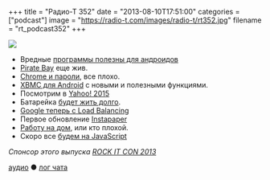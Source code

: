 +++
title = "Радио-Т 352"
date = "2013-08-10T17:51:00"
categories = ["podcast"]
image = "https://radio-t.com/images/radio-t/rt352.jpg"
filename = "rt_podcast352"
+++

![](https://radio-t.com/images/radio-t/rt352.jpg)

* Вредные [программы полезны для андроидов](http://www.telegraph.co.uk/technology/apple/10226145/The-apps-that-Apple-does-not-want-you-to-use.html)
* [Pirate Bay](http://www.bbc.co.uk/news/technology-23587447) еще жив.
* [Chrome и пароли](http://abcnews.go.com/Technology/save-passwords-chrome-browser/story?id=19908237), все плохо.
* [XBMC для Android](http://www.engadget.com/2013/08/06/xbmc-for-android-adds-airplay-and-other-media-features/) с новыми и полезными функциями.
* Посмотрим в [Yahoo! 2015](https://medium.com/geek-empire-1/511d89eb37f)
* Батарейка [будет жить долго](http://news.cnet.com/8301-11386_3-57596470-76/shin-etsu-chemical-eyes-10x-boost-in-smartphone-battery-life/).
* [Google теперь с Load Balancing](http://www.datacenterknowledge.com/archives/2013/08/09/google-strengthens-compute-engine-with-load-balancing/)
* Первое обновление [Instapaper](http://techcrunch.com/2013/08/09/betaworks-updates-instapapers-web-reader-browser-extensions-and-mobile-updates-to-come/)
* [Работу на дом](http://www.quora.com/permalink/IO6pavLM8), или кто плохой.
* Скоро все [будем на JavaScript](http://readwrite.com/2013/08/09/why-javascript-will-become-the-dominant-programming-language-of-the-enterprise)

_Спонсор этого выпуска [ROCK IT CON 2013](http://www.rockitcon.com)_


[аудио](http://cdn.radio-t.com/rt_podcast352.mp3) ● [лог чата](http://chat.radio-t.com/logs/radio-t-352.html)
<audio src="http://cdn.radio-t.com/rt_podcast352.mp3" preload="none"></audio>